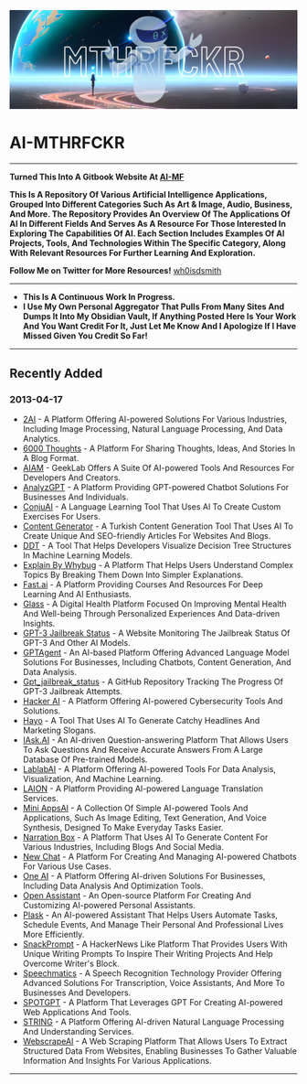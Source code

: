 ![Banner](banner.png)

# AI-MTHRFCKR

---

**Turned This Into A Gitbook Website At [AI-MF](https://whoisdsmith.gitbook.io/ai-mf/)**  

**This Is A Repository Of Various Artificial Intelligence Applications, Grouped Into Different Categories Such As Art & Image, Audio, Business, And More. The Repository Provides An Overview Of The Applications Of AI In Different Fields And Serves As A Resource For Those Interested In Exploring The Capabilities Of AI. Each Section Includes Examples Of AI Projects, Tools, And Technologies Within The Specific Category, Along With Relevant Resources For Further Learning And Exploration.**

**Follow Me on Twitter for More Resources!** [wh0isdsmith](https://twitter.com/wh0isdsmith)

---

- **This Is A Continuous Work In Progress.**
- **I Use My Own Personal Aggregator That Pulls From Many Sites And Dumps It Into My Obsidian Vault, If Anything Posted Here Is Your Work And You Want Credit For It, Just Let Me Know And I Apologize If I Have Missed Given You Credit So Far!**

---

## Recently Added

### 2013-04-17

- [2AI](https://2ai.app/) - A Platform Offering AI-powered Solutions For Various Industries, Including Image Processing, Natural Language Processing, And Data Analytics.
- [6000 Thoughts](https://6000thoughts.com/) - A Platform For Sharing Thoughts, Ideas, And Stories In A Blog Format.
- [AIAM](https://geeklab.dev/) - GeekLab Offers A Suite Of AI-powered Tools And Resources For Developers And Creators.
- [AnalyzGPT](https://app.sttabot.io/bot/analyzgpt-demo/) - A Platform Providing GPT-powered Chatbot Solutions For Businesses And Individuals.
- [ConjuAI](https://conju.ai/) - A Language Learning Tool That Uses AI To Create Custom Exercises For Users.
- [Content Generator](https://icerik.ekayazilim.com.tr/) - A Turkish Content Generation Tool That Uses AI To Create Unique And SEO-friendly Articles For Websites And Blogs.
- [DDT](https://app.brancher.ai/2c77e3d7-f238-41ac-abd7-1c0594a55ea2) - A Tool That Helps Developers Visualize Decision Tree Structures In Machine Learning Models.
- [Explain By Whybug](https://explain.whybug.com/) - A Platform That Helps Users Understand Complex Topics By Breaking Them Down Into Simpler Explanations.
- [Fast.ai](https://www.fast.ai/) - A Platform Providing Courses And Resources For Deep Learning And AI Enthusiasts.
- [Glass](https://glass.health/) - A Digital Health Platform Focused On Improving Mental Health And Well-being Through Personalized Experiences And Data-driven Insights.
- [GPT-3 Jailbreak Status](http://www.jamessawyer.co.uk/pub/gpt_jb.html) - A Website Monitoring The Jailbreak Status Of GPT-3 And Other AI Models.
- [GPTAgent](https://www.gptagent.com/) - An AI-based Platform Offering Advanced Language Model Solutions For Businesses, Including Chatbots, Content Generation, And Data Analysis.
- [Gpt_jailbreak_status](https://github.com/tg12/gpt_jailbreak_status) - A GitHub Repository Tracking The Progress Of GPT-3 Jailbreak Attempts.
- [Hacker AI](https://hacker-ai.ai/) - A Platform Offering AI-powered Cybersecurity Tools And Solutions.
- [Hayo](https://www.hayo.com/) - A Tool That Uses AI To Generate Catchy Headlines And Marketing Slogans.
- [IAsk.AI](https://iask.ai/) - An AI-driven Question-answering Platform That Allows Users To Ask Questions And Receive Accurate Answers From A Large Database Of Pre-trained Models.
- [LablabAI](https://lablab.ai/) - A Platform Offering AI-powered Tools For Data Analysis, Visualization, And Machine Learning.
- [LAION](https://laion.ai/) - A Platform Providing AI-powered Language Translation Services.
- [Mini AppsAI](https://miniapps.ai/) - A Collection Of Simple AI-powered Tools And Applications, Such As Image Editing, Text Generation, And Voice Synthesis, Designed To Make Everyday Tasks Easier.
- [Narration Box](Https://narrationbox.com/) - A Platform That Uses AI To Generate Content For Various Industries, Including Blogs And Social Media.
- [New Chat](https://chat.kiask.xyz/) - A Platform For Creating And Managing AI-powered Chatbots For Various Use Cases.
- [One AI](https://www.oneai.com/) - A Platform Offering AI-driven Solutions For Businesses, Including Data Analysis And Optimization Tools.
- [Open Assistant](https://open-assistant.io/) - An Open-source Platform For Creating And Customizing AI-powered Personal Assistants.
- [Plask](https://plask.ai/) - An AI-powered Assistant That Helps Users Automate Tasks, Schedule Events, And Manage Their Personal And Professional Lives More Efficiently.
- [SnackPrompt](https://snackprompt.com/) - A HackerNews Like Platform That Provides Users With Unique Writing Prompts To Inspire Their Writing Projects And Help Overcome Writer's Block.
- [Speechmatics](https://www.speechmatics.com/?restored=1681278162979) - A Speech Recognition Technology Provider Offering Advanced Solutions For Transcription, Voice Assistants, And More To Businesses And Developers.
- [SPOTGPT](https://www.spotgpt.app/) - A Platform That Leverages GPT For Creating AI-powered Web Applications And Tools.
- [STRING](https://www.askstring.com/) - A Platform Offering AI-driven Natural Language Processing And Understanding Services.
- [WebscrapeAI](https://webscrapeai.com/) - A Web Scraping Platform That Allows Users To Extract Structured Data From Websites, Enabling Businesses To Gather Valuable Information And Insights For Various Applications.

---